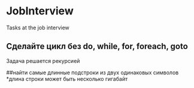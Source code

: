 # JobInterview
Tasks at the job interview

## Сделайте цикл без do, while, for, foreach, goto
Задача решается рекурсией

##найти самые длинные подстроки из двух одинаковых символов
*длина строки может быть несколько гигабайт